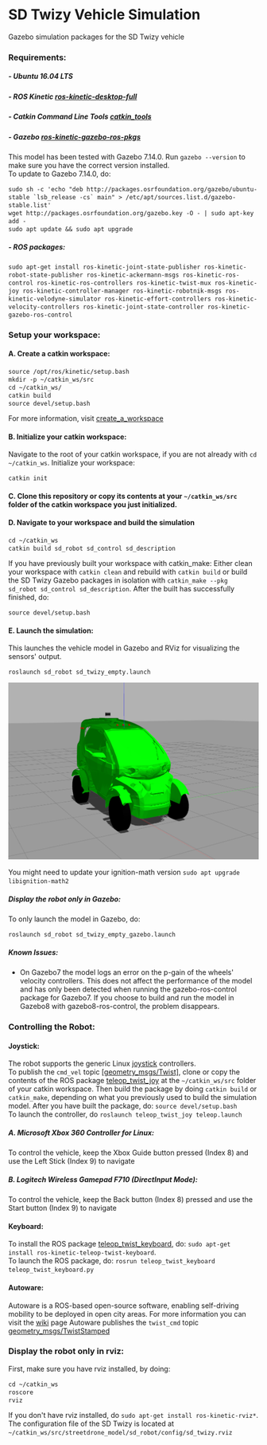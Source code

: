 # SD Twizy  Vehicle Simulation

Gazebo simulation packages for the SD Twizy vehicle

### Requirements:

##### - Ubuntu 16.04 LTS
##### - ROS Kinetic [ros-kinetic-desktop-full](http://wiki.ros.org/kinetic/Installation/Ubuntu)
##### - Catkin Command Line Tools [catkin_tools](https://catkin-tools.readthedocs.io/en/latest/installing.html)
##### - Gazebo [ros-kinetic-gazebo-ros-pkgs](http://gazebosim.org/tutorials?tut=ros_installing)  
This model has been tested with Gazebo 7.14.0. Run `gazebo --version` to make sure you have the correct version installed.  
To update to Gazebo 7.14.0, do:  
```
sudo sh -c 'echo "deb http://packages.osrfoundation.org/gazebo/ubuntu-stable `lsb_release -cs` main" > /etc/apt/sources.list.d/gazebo-stable.list'
wget http://packages.osrfoundation.org/gazebo.key -O - | sudo apt-key add -
sudo apt update && sudo apt upgrade
```
##### - ROS packages:
```
sudo apt-get install ros-kinetic-joint-state-publisher ros-kinetic-robot-state-publisher ros-kinetic-ackermann-msgs ros-kinetic-ros-control ros-kinetic-ros-controllers ros-kinetic-twist-mux ros-kinetic-joy ros-kinetic-controller-manager ros-kinetic-robotnik-msgs ros-kinetic-velodyne-simulator ros-kinetic-effort-controllers ros-kinetic-velocity-controllers ros-kinetic-joint-state-controller ros-kinetic-gazebo-ros-control

```

### Setup your workspace:
#### A. Create a catkin workspace:
```
source /opt/ros/kinetic/setup.bash
mkdir -p ~/catkin_ws/src
cd ~/catkin_ws/
catkin build
source devel/setup.bash
```
For more information, visit [create_a_workspace](http://wiki.ros.org/catkin/Tutorials/create_a_workspace)

#### B. Initialize your catkin workspace:
Navigate to the root of your catkin workspace, if you are not already with `cd ~/catkin_ws`.
Initialize your workspace:
```
catkin init
```

#### C. Clone this repository or copy its contents at your `~/catkin_ws/src` folder of the catkin workspace you just initialized.
#### D. Navigate to your workspace and build the simulation
```
cd ~/catkin_ws
catkin build sd_robot sd_control sd_description
```
If you have previously built your workspace with catkin_make:
Either clean your workspace with `catkin clean` and rebuild with `catkin build`
or build the SD Twizy Gazebo packages in isolation with `catkin_make --pkg sd_robot sd_control sd_description`.
After the built has successfully finished, do:
```
source devel/setup.bash
```
#### E. Launch the simulation:
This launches the vehicle model in Gazebo and RViz for visualizing the sensors' output.
```
roslaunch sd_robot sd_twizy_empty.launch
```

<p align="center"> 
<img src="streetdrone_model/sd_docs/imgs/sd.png">
</p>

You might need to update your ignition-math version `sudo apt upgrade libignition-math2`

##### Display the robot only in Gazebo:
To only launch the model in Gazebo, do:
```
roslaunch sd_robot sd_twizy_empty_gazebo.launch 
```

##### Known Issues:
* On Gazebo7 the model logs an error on the p-gain of the wheels' velocity controllers. This does not affect the performance of the model and has only been detected when running the gazebo-ros-control package for Gazebo7. If you choose to build and run the model in Gazebo8 with gazebo8-ros-control, the problem disappears.

### Controlling the Robot:
#### Joystick:
The robot supports the generic Linux [joystick](http://wiki.ros.org/joy) controllers.  
To publish the `cmd_vel` topic [[geometry_msgs/Twist]](http://docs.ros.org/api/geometry_msgs/html/msg/Twist.html), clone or copy the contents of the ROS package [teleop_twist_joy](https://github.com/ros-teleop/teleop_twist_joy) at the `~/catkin_ws/src` folder of your catkin workspace. Then build the package by doing `catkin build` or `catkin_make`, depending on what you previously used to build the simulation model. After you have built the package, do: `source devel/setup.bash`  
To launch the controller, do `roslaunch teleop_twist_joy teleop.launch`

##### A. Microsoft Xbox 360 Controller for Linux:
To control the vehicle, keep the Xbox Guide button pressed (Index 8) and use the Left Stick (Index 9) to navigate

##### B. Logitech Wireless Gamepad F710 (DirectInput Mode):
To control the vehicle, keep the Back button (Index 8) pressed and use the Start button (Index 9) to navigate

#### Keyboard:
To install the ROS package [teleop_twist_keyboard](http://wiki.ros.org/teleop_twist_keyboard), do: `sudo apt-get install ros-kinetic-teleop-twist-keyboard`.  
To launch the ROS package, do: `rosrun teleop_twist_keyboard teleop_twist_keyboard.py `

#### Autoware:
Autoware is a ROS-based open-source software, enabling self-driving mobility to be deployed in open city areas. For more information you can visit the [wiki](https://github.com/CPFL/Autoware/wiki) page
Autoware publishes the `twist_cmd` topic [geometry_msgs/TwistStamped](http://docs.ros.org/jade/api/geometry_msgs/html/msg/TwistStamped.html)

### Display the robot only in rviz:
First, make sure you have rviz installed, by doing:
```
cd ~/catkin_ws
roscore
rviz
```
If you don't have rviz installed, do `sudo apt-get install ros-kinetic-rviz*`.  
The configuration file of the SD Twizy is located at `~/catkin_ws/src/streetdrone_model/sd_robot/config/sd_twizy.rviz`
